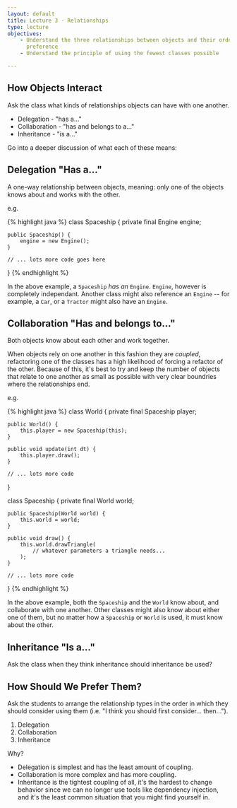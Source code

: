 ```yaml
---
layout: default
title: Lecture 3 - Relationships
type: lecture
objectives:
    - Understand the three relationships between objects and their order of
      preference
    - Understand the principle of using the fewest classes possible

---
```


## How Objects Interact

Ask the class what kinds of relationships objects can have with one another.

* Delegation - "has a..."
* Collaboration - "has and belongs to a..."
* Inheritance - "is a..."

Go into a deeper discussion of what each of these means:

## Delegation "Has a..."

A one-way relationship between objects, meaning: only one of the objects knows
about and works with the other.

e.g.

{% highlight java %}
class Spaceship {
    private final Engine engine;

    public Spaceship() {
        engine = new Engine();
    }

    // ... lots more code goes here
}
{% endhighlight %}

In the above example, a `Spaceship` *has an* `Engine`. `Engine`, however is
completely independant. Another class might also reference an `Engine` -- for
example, a `Car`, or a `Tractor` might also have an `Engine`.

## Collaboration "Has and belongs to..."

Both objects know about each other and work together.

When objects rely on one another in this fashion they are *coupled*,
refactoring one of the classes has a high likelihood of forcing a refactor of
the other. Because of this, it's best to try and keep the number of objects
that relate to one another as small as possible with very clear boundries where
the relationships end.

e.g.

{% highlight java %}
class World {
    private final Spaceship player;

    public World() {
        this.player = new Spaceship(this);
    }

    public void update(int dt) {
        this.player.draw();
    }

    // ... lots more code
}

class Spaceship {
    private final World world;

    public Spaceship(World world) {
        this.world = world;
    }

    public void draw() {
        this.world.drawTriangle(
            // whatever parameters a triangle needs...
        );
    }

    // ... lots more code
}
{% endhighlight %}

In the above example, both the `Spaceship` and the `World` know about, and
collaborate with one another. Other classes might also know about either one of
them, but no matter how a `Spaceship` or `World` is used, it must know about
the other.

## Inheritance "Is a..."

Ask the class when they think inheritance should inheritance be used?

## How Should We Prefer Them?

Ask the students to arrange the relationship types in the order in which they
should consider using them (i.e. "I think you should first consider...
then...").

1. Delegation
2. Collaboration
3. Inheritance

Why?

* Delegation is simplest and has the least amount of coupling.
* Collaboration is more complex and has more coupling.
* Inheritance is the tightest coupling of all, it's the hardest to change
    behavior since we can no longer use tools like dependency injection, and it's
    the least common situation that you might find yourself in.
